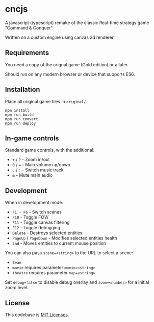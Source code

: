 # cncjs

A javascript (typescript) remake of the classic Real-time strategy game "Command & Conquer".

Written on a custom engine using canvas 2d renderer.

## Requirements

You need a copy of the orignal game (Gold edition) or a later.

Should run on any modern browser or device that supports ES6.

## Installation

Place all original game files in `original/`.

```
npm install
npm run build
npm run convert
npm run deploy
```

## In-game controls

Standard game controls, with the additional:

* `+` / `?` - Zoom in/out
* `0` / `=` - Main volume up/down
* `.` / `:` - Switch music track
* `m` - Mute main audio

## Development

When in development mode:

* `F1 - F6` - Switch scenes
* `F10` - Toggle FOW
* `F11` - Toggle canvas filtering
* `F12` - Toggle debugging
* `Delete` - Destroys selected entities
* `PageUp` / `PageDown` - Modifies selected entities health
* `End` - Moves entities to current mouse position

You can also pass `scene=<string>` to the URL to select a scene:

* `team`
* `movie` requires parameter `movie=<string>`
* `theatre` requires parameter `map=<string>`

Set `debug=false` to disable debug overlay and `zoom=<number>` for a initial zoom level.

## License

This codebase is [MIT Licenses](LICENSE).
